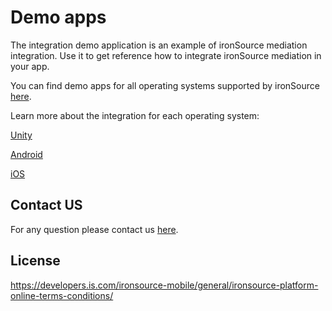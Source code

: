 # Demo apps  

The integration demo application is an example of ironSource mediation integration. Use it to get reference how to integrate ironSource mediation in your app.

You can find demo apps for all operating systems supported by ironSource [here](https://developers.ironsrc.com/developer-docs/unity/).

Learn more about the integration for each operating system:

[Unity](https://developers.ironsrc.com/developer-docs/unity/)

[Android](https://developers.ironsrc.com/developer-docs/android/)

[iOS](https://developers.ironsrc.com/developer-docs/ios/)



## Contact US 
For any question please contact us [here](https://ironsrc.formtitan.com/knowledge-center#/).

## License 
https://developers.is.com/ironsource-mobile/general/ironsource-platform-online-terms-conditions/
